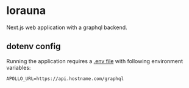 # lorauna

Next.js web application with a graphql backend.

## dotenv config

Running the application requires a [.env file](https://github.com/motdotla/dotenv) with following environment variables:

```
APOLLO_URL=https://api.hostname.com/graphql
```